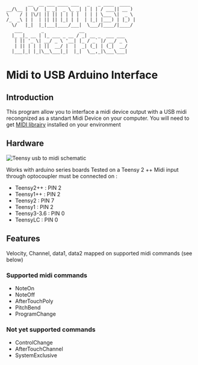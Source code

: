 
            __  __ ___ ____ ___   _   _ ____  ____
    __/\__ |  \/  |_ _|  _ \_ _| | | | / ___|| __ )
    \    / | |\/| || || | | | |  | | | \___ \|  _ \
    /_  _\ | |  | || || |_| | |  | |_| |___) | |_) |
      \/   |_|  |_|___|____/___|  \___/|____/|____/
       ___       _             __
      |_ _|_ __ | |_ ___ _ __ / _| __ _  ___ ___
       | || '_ \| __/ _ \ '__| |_ / _` |/ __/ _ \
       | || | | | ||  __/ |  |  _| (_| | (_|  __/
      |___|_| |_|\__\___|_|  |_|  \__,_|\___\___|


# Midi to USB Arduino Interface

## Introduction

This program allow you to interface a midi device output with a USB midi recongnized as a standart Midi Device on your computer. You will need to get [MIDI librairy](https://www.pjrc.com/teensy/td_libs_MIDI.html) installed on your environment

## Hardware

![Teensy usb to midi schematic](https://cloud.githubusercontent.com/assets/1587131/22621869/288e575e-eb2e-11e6-89ce-96bfae4d8423.gif)

Works with arduino series boards
Tested on a Teensy 2 ++
Midi input through optocoupler must be connected on :

- Teensy2++ :  PIN 2
- Teensy1++ :  PIN 2
- Teensy2 :    PIN 7
- Teensy1 :    PIN 2
- Teensy3-3.6 : PIN 0
- TeensyLC :    PIN 0

## Features

Velocity, Channel, data1, data2 mapped on supported midi commands (see below)

### Supported midi commands

- NoteOn
- NoteOff
- AfterTouchPoly
- PitchBend
- ProgramChange

### Not yet supported commands
- ControlChange
- AfterTouchChannel
- SystemExclusive

